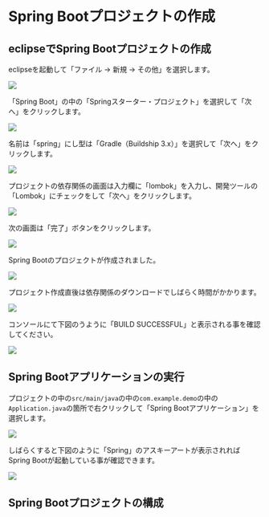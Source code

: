 # Spring Bootプロジェクトの作成

## eclipseでSpring Bootプロジェクトの作成

eclipseを起動して「ファイル -> 新規 -> その他」を選択します。

![](https://www.image-pit.com/sboot-text/img/hello-spring-new-project.png)

「Spring Boot」の中の「Springスターター・プロジェクト」を選択して「次へ」をクリックします。

![](https://www.image-pit.com/sboot-text/img/hello-spring-new-project-1.png)

名前は「spring」にし型は「Gradle（Buildship 3.x）」を選択して「次へ」をクリックします。

![](https://www.image-pit.com/sboot-text/img/hello-spring-new-project-2.png)

プロジェクトの依存関係の画面は入力欄に「lombok」を入力し、開発ツールの「Lombok」にチェックをして「次へ」をクリックします。

![](https://www.image-pit.com/sboot-text/img/hello-spring-new-project-4.png)

次の画面は「完了」ボタンをクリックします。

![](https://www.image-pit.com/sboot-text/img/hello-spring-new-project-5.png)

Spring Bootのプロジェクトが作成されました。

![](https://www.image-pit.com/sboot-text/img/hello-spring-new-project-6.png)

プロジェクト作成直後は依存関係のダウンロードでしばらく時間がかかります。

![](https://www.image-pit.com/sboot-text/img/hello-spring-new-project-7.png)

コンソールにて下図のうように「BUILD SUCCESSFUL」と表示される事を確認してください。

![](https://www.image-pit.com/sboot-text/img/hello-spring-new-project-8.png)

## Spring Bootアプリケーションの実行

プロジェクトの中の`src/main/java`の中の`com.example.demo`の中の`Application.java`の箇所で右クリックして「Spring Bootアプリケーション」を選択します。

![](https://www.image-pit.com/sboot-text/img/hello-spring-new-project-9.png)

しばらくすると下図のように「Spring」のアスキーアートが表示されればSpring Bootが起動している事が確認できます。

![](https://www.image-pit.com/sboot-text/img/hello-spring-new-project-10.png)

## Spring Bootプロジェクトの構成

